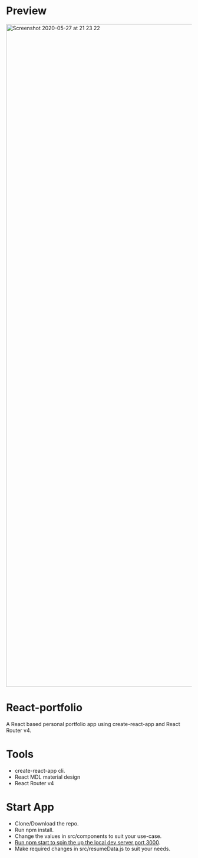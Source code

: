 # Preview

<img width="1792" alt="Screenshot 2020-05-27 at 21 23 22" src="https://user-images.githubusercontent.com/51873236/83043378-6f219d80-a060-11ea-9c9a-9e7dadbaf85b.png">

# React-portfolio

A React based personal portfolio app using create-react-app and React Router v4.

# Tools

* create-react-app cli.  
* React MDL material design  
* React Router v4

# Start App

* Clone/Download the repo.  
* Run npm install.  
* Change the values in src/components to suit your use-case.  
* [Run npm start to spin the up the local dev server port 3000](http://localhost:3000).  
* Make required changes in src/resumeData.js to suit your needs.

